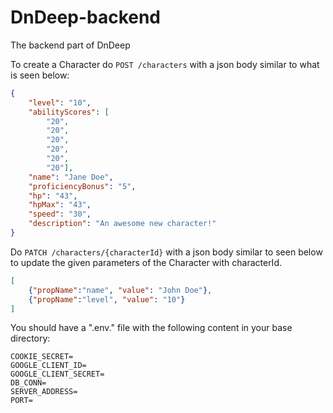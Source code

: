 # DnDeep-backend
The backend part of DnDeep

To create a Character do `POST /characters` with a json body similar to what is seen below:
```json
{
    "level": "10",
    "abilityScores": [
        "20",
        "20",
        "20",
        "20",
        "20",
        "20"],
    "name": "Jane Doe",
    "proficiencyBonus": "5",
    "hp": "43",
    "hpMax": "43",
    "speed": "30",
    "description": "An awesome new character!"
}
```

Do `PATCH /characters/{characterId}` with a json body similar to seen below to update the given parameters of the Character with characterId.
```json
[
    {"propName":"name", "value": "John Doe"},
    {"propName":"level", "value": "10"}
]
```
You should have a ".env." file with the following content in your base directory:
```
COOKIE_SECRET=
GOOGLE_CLIENT_ID=
GOOGLE_CLIENT_SECRET=
DB_CONN=
SERVER_ADDRESS=
PORT=
```
